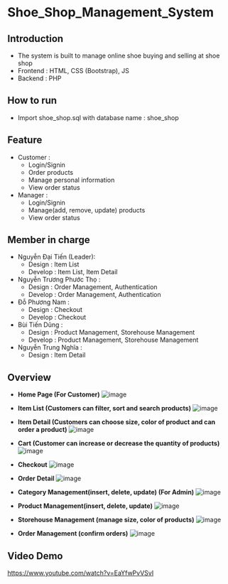# Shoe_Shop_Management_System
## Introduction
- The system is built to manage online shoe buying and selling at shoe shop
- Frontend : HTML, CSS (Bootstrap), JS
- Backend : PHP


## How to run
- Import shoe_shop.sql with database name : shoe_shop

## Feature
- Customer : 
  - Login/Signin
  - Order products
  - Manage personal information
  - View order status 
- Manager :
  - Login/Signin
  - Manage(add, remove, update) products
  - View order status 

## Member in charge
- Nguyễn Đại Tiến (Leader): 
  - Design : Item List 
  - Develop : Item List, Item Detail
- Nguyễn Trương Phước Thọ : 
  - Design : Order Management, Authentication
  - Develop : Order Management, Authentication
- Đỗ Phương Nam : 
  - Design : Checkout
  - Develop : Checkout
- Bùi Tiến Dũng : 
  - Design : Product Management, Storehouse Management
  - Develop : Product Management, Storehouse Management
- Nguyễn Trung Nghĩa : 
  - Design : Item Detail 

## Overview
- **Home Page (For Customer)**
![image](https://github.com/tien2114988/Shoe-Shop-Management-System/assets/110327876/02b06c34-20e7-4ac4-af5a-42dfcaa09024)

- **Item List (Customers can filter, sort and search products)**
![image](https://github.com/tien2114988/Shoe-Shop-Management-System/assets/110327876/dd9deaf8-2ee0-4136-b803-c9d2d81b40c2)


- **Item Detail (Customers can choose size, color of product and can order a product)**
![image](https://github.com/tien2114988/Shoe-Shop-Management-System/assets/110327876/5f9ba4cb-ccc0-49e6-b0d2-841c77117f8b)


- **Cart (Customer can increase or decrease the quantity of products)**
![image](https://github.com/tien2114988/Shoe-Shop-Management-System/assets/110327876/fa450b36-2d08-43d0-99c4-3d70fc507d8b)

- **Checkout**
![image](https://github.com/tien2114988/Shoe-Shop-Management-System/assets/110327876/a8b4b32e-20df-4311-8755-094e3975fc16)

- **Order Detail**
![image](https://github.com/tien2114988/Shoe-Shop-Management-System/assets/110327876/bb608956-c055-416d-8b59-16e19584fa59)

- **Category Management(insert, delete, update) (For Admin)**
![image](https://github.com/tien2114988/Shoe-Shop-Management-System/assets/110327876/7d457f63-1c62-4455-8e9b-9caf434b2882)

- **Product Management(insert, delete, update)**
![image](https://github.com/tien2114988/Shoe-Shop-Management-System/assets/110327876/ac29e153-5902-471e-8258-83f1b39f711f)

- **Storehouse Management (manage size, color of products)**
![image](https://github.com/tien2114988/Shoe-Shop-Management-System/assets/110327876/785f90a3-da06-4c23-bdf4-eb9165b240c5)

- **Order Management (confirm orders)**
![image](https://github.com/tien2114988/Shoe-Shop-Management-System/assets/110327876/31cf4fe7-11c4-474b-84c2-e3092922e8dd)

## Video Demo
https://www.youtube.com/watch?v=EaYfwPvVSvI

